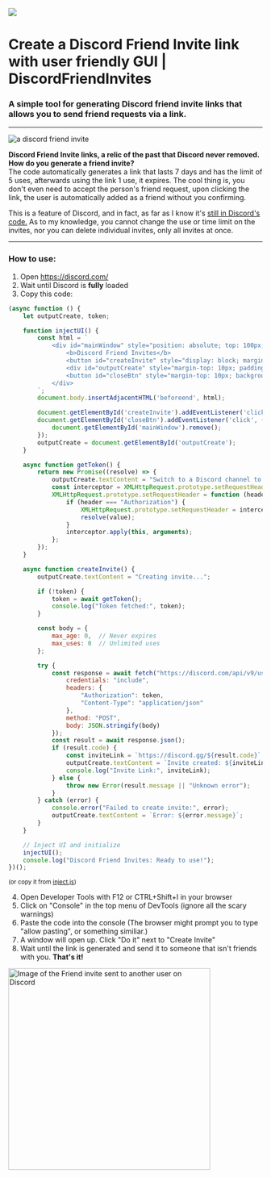 [<img src="https://woodendoors7.github.io/DiscordFriendInvites/invites.png" href="https://www.youtube.com/watch?v=qIU5jx4gup8">](https://www.youtube.com/watch?v=qIU5jx4gup8)


# Create a Discord Friend Invite link with user friendly GUI | DiscordFriendInvites
### A simple tool for generating Discord friend invite links that allows you to send friend requests via a link.

<hr></hr>

<img src="https://woodendoors7.github.io/DiscordFriendInvites/newimage.png" alt="a discord friend invite">

<b>Discord Friend Invite links, a relic of the past that Discord never removed. How do you generate a friend invite?</b>
<br>
The code automatically generates a link that lasts 7 days and has the limit of 5 uses, afterwards using the link 1 use, it expires. The cool thing is, you don't even need to accept the person's friend request, upon clicking the link, the user is automatically added as a friend without you confirming.

This is a feature of Discord, and in fact, as far as I know it's [still in Discord's code.](https://github.com/doggybootsy/hidden-disc-docs/blob/main/snippets/createFriendInvite.js) 
As to my knowledge, you cannot change the use or time limit on the invites, nor you can delete individual invites, only all invites at once. 


<hr></hr>

### How to use:
1. Open https://discord.com/
2. Wait until Discord is **fully** loaded
3. Copy this code: 
```js
(async function () {
    let outputCreate, token;

    function injectUI() {
        const html = `
            <div id="mainWindow" style="position: absolute; top: 100px; left: 100px; z-index: 9999; padding: 10px; background: #2F3136; color: #fff; border: 1px solid #3f4147; border-radius: 8px; font-family: sans-serif; text-align: center;">
                <b>Discord Friend Invites</b>
                <button id="createInvite" style="display: block; margin: 10px auto; padding: 5px 10px; background: #5865f2; color: white; border: none; border-radius: 4px;">Create Invite</button>
                <div id="outputCreate" style="margin-top: 10px; padding: 5px; background: #1e1f22; border-radius: 4px; cursor: text;">Output will appear here...</div>
                <button id="closeBtn" style="margin-top: 10px; background: #f04747; color: white; border: none; padding: 5px 10px; border-radius: 4px;">Close</button>
            </div>
        `;
        document.body.insertAdjacentHTML('beforeend', html);

        document.getElementById('createInvite').addEventListener('click', createInvite);
        document.getElementById('closeBtn').addEventListener('click', () => {
            document.getElementById('mainWindow').remove();
        });
        outputCreate = document.getElementById('outputCreate');
    }

    async function getToken() {
        return new Promise((resolve) => {
            outputCreate.textContent = "Switch to a Discord channel to grab the token!";
            const interceptor = XMLHttpRequest.prototype.setRequestHeader;
            XMLHttpRequest.prototype.setRequestHeader = function (header, value) {
                if (header === "Authorization") {
                    XMLHttpRequest.prototype.setRequestHeader = interceptor;
                    resolve(value);
                }
                interceptor.apply(this, arguments);
            };
        });
    }

    async function createInvite() {
        outputCreate.textContent = "Creating invite...";

        if (!token) {
            token = await getToken();
            console.log("Token fetched:", token);
        }

        const body = {
            max_age: 0,  // Never expires
            max_uses: 0  // Unlimited uses
        };

        try {
            const response = await fetch("https://discord.com/api/v9/users/@me/invites", {
                credentials: "include",
                headers: {
                    "Authorization": token,
                    "Content-Type": "application/json"
                },
                method: "POST",
                body: JSON.stringify(body)
            });
            const result = await response.json();
            if (result.code) {
                const inviteLink = `https://discord.gg/${result.code}`;
                outputCreate.textContent = `Invite created: ${inviteLink}`;
                console.log("Invite Link:", inviteLink);
            } else {
                throw new Error(result.message || "Unknown error");
            }
        } catch (error) {
            console.error("Failed to create invite:", error);
            outputCreate.textContent = `Error: ${error.message}`;
        }
    }

    // Inject UI and initialize
    injectUI();
    console.log("Discord Friend Invites: Ready to use!");
})();

```
<sup>(or copy it from <a href="https://github.com/woodendoors7/DiscordFriendInvites/blob/main/inject.js">inject.js</a>)</sup>

4. Open Developer Tools with F12 or CTRL+Shift+I in your browser
5. Click on "Console" in the top menu of DevTools (ignore all the scary warnings)
6. Paste the code into the console (The browser might prompt you to type "allow pasting", or something similiar.)
7. A window will open up. Click "Do it" next to "Create Invite"
8. Wait until the link is generated and send it to someone that isn't friends with you. **That's it!**


<img alt="Image of the Friend invite sent to another user on Discord" src="https://woodendoors7.github.io/DiscordFriendInvites/lonelydiscordfriendinvites.png" width="400">
  
